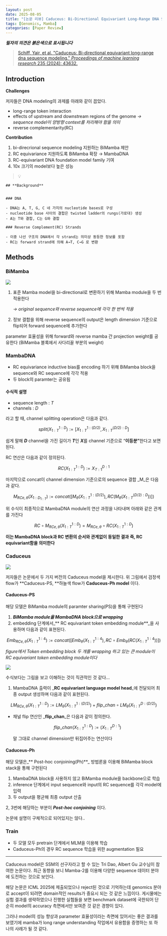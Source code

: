 ```yaml
---
layout: post
date: 2025-08-05
title: "[논문 리뷰] Caduceus: Bi-Directional Equivariant Long-Range DNA Sequence Modeling"
tags: [Genomics, Mamba]
categories: [Paper Review]
---
```


<span class="notion-red">_**필자의 의견은 붉은색으로 표시됩니다**_</span>


> [Schiff, Yair, et al. "Caduceus: Bi-directional equivariant long-range dna sequence modeling." ](https://pmc.ncbi.nlm.nih.gov/articles/PMC12189541/)[_Proceedings of machine learning research_](https://pmc.ncbi.nlm.nih.gov/articles/PMC12189541/)[ 235 (2024): 43632.](https://pmc.ncbi.nlm.nih.gov/articles/PMC12189541/)



## Introduction


**Challenges**


저자들은 DNA modeling의 과제를 아래와 같이 꼽았다.

- long-range token interaction
- effects of upstream and downstream regions of the genome 
_→ sequence model이 양방향 context를 처리해야 함을 의미_
- reverse complementarity(RC)

**Contribution**

1. bi-direcrional sequence modeling 지원하는 BiMamba 제안
1. RC equivariance 지원하도록 BiMamba 확장 → MambaDNA
1. RC-equivariant DNA foundation model family 기여
1. 10x 크기의 model보다 높은 성능

> 💡 


	## **Background**


	### DNA

	- DNA는 A, T, G, C 네 가지의 nucleotide bases로 구성
	- nucleotide base 사이의 결합은 twisted ladder의 rungs(가로대) 생성
	- A는 T와 결합, C는 G와 결합

	### Reverse Complement(RC) Strands

	- 이중 나선 구조의 DNA에서 각 strand는 의미상 동등한 정보를 포함
	- RC는 forward strand에 의해 A→T, C→G 로 변환


## Methods



### BiMamba


![](https://prod-files-secure.s3.us-west-2.amazonaws.com/542b861c-36a8-4051-84e5-8804b6728dba/2c247d59-7815-4980-99f0-8f0d21f445a7/image.png?X-Amz-Algorithm=AWS4-HMAC-SHA256&X-Amz-Content-Sha256=UNSIGNED-PAYLOAD&X-Amz-Credential=ASIAZI2LB4664KOAUIKC%2F20250902%2Fus-west-2%2Fs3%2Faws4_request&X-Amz-Date=20250902T061330Z&X-Amz-Expires=3600&X-Amz-Security-Token=IQoJb3JpZ2luX2VjEL7%2F%2F%2F%2F%2F%2F%2F%2F%2F%2FwEaCXVzLXdlc3QtMiJGMEQCIAUpuSUGYUZOC%2BmbzDeXdzJ6Dy%2BwtP7TFMn6y4RdmiSXAiBIQBeTCDEBc4Rkt0C6mop8NonX8ZRLIRdYpZEd7TgYPir%2FAwgnEAAaDDYzNzQyMzE4MzgwNSIM7Go8ZZbVIkbY52CvKtwDCRFW0Nilk2RRaPJ7Ldb5olQKcNDlOSuJKmlKTsY%2FHYkfXUu2GiNRPfSAo%2Foo0WFklF8iiCDU3ATfZK0dBPyVw2WHoMolQKSaYkCSPgXMkpTh7RWpxFDvokynx53Eku%2Fthf6lp5iy9YqHH0bTC9kZRFszOuwrjCLA6%2BEI6O8vFKD3AHCpUDwcEUINhYUtTm5OmIbq8xXja8SPPBtOZsrQfi7citgaLw8%2BdIeZ%2Bz48Unzia3M33%2FD8pPznoHf17I08HbPmZcK3OQu06SfntuFczYmTt%2B41wtooC3kfvLXkKVT%2B3h%2Bopd5URMc5%2F3oOwxriATW7RO1WmsCXjVl2CGgj5Z13ELrNAjQk97sUDJnNPiB1pt5LyTjNaD0BJhXhbO5SfhpZ5BOtv7fVnyWSkOIOA0iKPPjyrx5w55d1XIfGHWbrAzzP31Ne9yQf2sfAF2yy5VlZejPC%2B0%2FpyJk5PX7TV4vwC%2FQRWxau2pV9s3ks3%2BlZHbznrul0Po8d8Xf6MjxudTQPugkmK5sLILPy5ynRyL8Meo43g6RRd%2BNfzoA9g%2B0nnS7uGktHRYuMgSFyd1M5ym4czsjDI2gTpoqHypOSGZ6Btfzq3Kf8ue0Sm2MZlDqJlcESJFbxnd7mwLAwi4naxQY6pgETLNmxnqlMz%2BaKqMrnSJZP7Oc6XDxGSiIPeBAeyJqV9sqofgs1kF%2FNd1tVFMtDhS6B34styJoIU16IaZBLSfcsejzMlVYpINhY%2FPJDBEl8a2rGSrxjb56yW0w6kU0uE27JOJCx53Bd1hd%2BycRQDiBHECOhlYW7FXpBuz7FsFMMVBc8PJ0bW1w9zGNNrVSY%2B1nNgKmy2sjT8zpV3hwS07LiIpCN1c%2BF&X-Amz-Signature=33272f9d99de8325e9302ec01da977ef360c957ab897466ad31aa16f76a0a29f&X-Amz-SignedHeaders=host&x-amz-checksum-mode=ENABLED&x-id=GetObject)

1. 표준 Mamba model을 bi-directional로 변환하기 위해 Mamba module을 두 번 적용한다

	_→ original sequence와 reverse sequence에 각각 한 번씩 적용_

1. 정보 결합을 위해 reverse sequence의 output은 length dimension 기준으로 flip되어 forward sequence에 추가한다

parameter 효율성을 위해 forward와 reverse mamba 간 projection weight를 공유한다 (BiMamba 블록에서 사다리꼴 부분의 weight)



### MambaDNA

- RC equivariance inductive bias를 encoding 하기 위해 BiMamba block을 sequence와 RC sequence에 각각 적용
- 두 block의 paramter는 공유됨


#### 수식적 설명

- sequence length : _T_
- channels : _D_

라고 할 때,  channel splitting operation은 다음과 같다.


$$
split(X^{1:D}_{1:T}):=[X^{1:(D/2)}_{1:T},X^{(D/2):D}_{1:T}]
$$


<span class="notion-red">쉽게 말해 </span><span class="notion-red">_**D**_</span><span class="notion-red"> channel을 가진 길이가 </span><span class="notion-red">_**T**_</span><span class="notion-red">인 </span><span class="notion-red">_**X**_</span><span class="notion-red">를 channel 기준으로 “</span><span class="notion-red">**이등분”**</span><span class="notion-red">한다고 보면 된다.</span>


RC 연산은 다음과 같이 정의된다.


$$
RC(X^{1:D}_{1:T}):=X^{D:1}_{T:1}
$$


마지막으로 concat이 channel dimension 기준으로의 sequence 결합 _M_은 다음과 같다.


$$
M_{RCe,\theta}(X_{1:D_{1:T}}):=concat([M_{\theta}(X^{1:(D/2)}_{1:T}),RC(M_{\theta}(X^{(D/2):D}_{1:T}))])
$$


위 수식이 최종적으로 MambaDNA module의 연산 과정을 나타내며 아래와 같은 관계를 가진다


$$
RC\circ M_{RCe,\theta}(X^{1:D}_{1:T}) = M_{RCe,\theta} \circ RC(X^{1:D}_{1:T})
$$


**이는 MambaDNA block과 RC 변환의 순서와 관계없이 동일한 결과 즉, RC equivariant함을 의미한다**



### Caduceus


![](https://prod-files-secure.s3.us-west-2.amazonaws.com/542b861c-36a8-4051-84e5-8804b6728dba/f94a60d7-8145-473b-aef9-7c68d3ec604a/image.png?X-Amz-Algorithm=AWS4-HMAC-SHA256&X-Amz-Content-Sha256=UNSIGNED-PAYLOAD&X-Amz-Credential=ASIAZI2LB4664KOAUIKC%2F20250902%2Fus-west-2%2Fs3%2Faws4_request&X-Amz-Date=20250902T061330Z&X-Amz-Expires=3600&X-Amz-Security-Token=IQoJb3JpZ2luX2VjEL7%2F%2F%2F%2F%2F%2F%2F%2F%2F%2FwEaCXVzLXdlc3QtMiJGMEQCIAUpuSUGYUZOC%2BmbzDeXdzJ6Dy%2BwtP7TFMn6y4RdmiSXAiBIQBeTCDEBc4Rkt0C6mop8NonX8ZRLIRdYpZEd7TgYPir%2FAwgnEAAaDDYzNzQyMzE4MzgwNSIM7Go8ZZbVIkbY52CvKtwDCRFW0Nilk2RRaPJ7Ldb5olQKcNDlOSuJKmlKTsY%2FHYkfXUu2GiNRPfSAo%2Foo0WFklF8iiCDU3ATfZK0dBPyVw2WHoMolQKSaYkCSPgXMkpTh7RWpxFDvokynx53Eku%2Fthf6lp5iy9YqHH0bTC9kZRFszOuwrjCLA6%2BEI6O8vFKD3AHCpUDwcEUINhYUtTm5OmIbq8xXja8SPPBtOZsrQfi7citgaLw8%2BdIeZ%2Bz48Unzia3M33%2FD8pPznoHf17I08HbPmZcK3OQu06SfntuFczYmTt%2B41wtooC3kfvLXkKVT%2B3h%2Bopd5URMc5%2F3oOwxriATW7RO1WmsCXjVl2CGgj5Z13ELrNAjQk97sUDJnNPiB1pt5LyTjNaD0BJhXhbO5SfhpZ5BOtv7fVnyWSkOIOA0iKPPjyrx5w55d1XIfGHWbrAzzP31Ne9yQf2sfAF2yy5VlZejPC%2B0%2FpyJk5PX7TV4vwC%2FQRWxau2pV9s3ks3%2BlZHbznrul0Po8d8Xf6MjxudTQPugkmK5sLILPy5ynRyL8Meo43g6RRd%2BNfzoA9g%2B0nnS7uGktHRYuMgSFyd1M5ym4czsjDI2gTpoqHypOSGZ6Btfzq3Kf8ue0Sm2MZlDqJlcESJFbxnd7mwLAwi4naxQY6pgETLNmxnqlMz%2BaKqMrnSJZP7Oc6XDxGSiIPeBAeyJqV9sqofgs1kF%2FNd1tVFMtDhS6B34styJoIU16IaZBLSfcsejzMlVYpINhY%2FPJDBEl8a2rGSrxjb56yW0w6kU0uE27JOJCx53Bd1hd%2BycRQDiBHECOhlYW7FXpBuz7FsFMMVBc8PJ0bW1w9zGNNrVSY%2B1nNgKmy2sjT8zpV3hwS07LiIpCN1c%2BF&X-Amz-Signature=fcd68a3ae771bcf93b0d6dc1c4cac9a47cd2572ebff812582968573ff11d2bb4&X-Amz-SignedHeaders=host&x-amz-checksum-mode=ENABLED&x-id=GetObject)


저자들은 논문에서 두 가지 버전의 Caduceus model을 제시한다. 위 그림에서 검정색 flow가 **Caduceus-PS, **하늘색 flow가 **Caduceus-Ph model** 이다.



#### Caduceus-PS


해당 모델은 BiMamba module의 paramter sharing(PS)을 통해 구현된다

1. _**BiMamba module을 MambaDNA block으로 wrapping**_
1. embedding 단계에서_** RC equivariant token embedding module**_을 사용하며 다음과 같이 표현된다.

$$
Emb_{RCe,\theta}(X^{1:4}_{1:T}):=concat([Emb_{\theta}(X^{1:4}_{1:T}),RC \circ Emb_{\theta}(RC(X^{1:4}_{1:T}))])
$$


_figure에서 Token embedding block 두 개를 wrapping 하고 있는 큰 module이 RC equivariant token embedding module이다_


![](https://prod-files-secure.s3.us-west-2.amazonaws.com/542b861c-36a8-4051-84e5-8804b6728dba/b175e4da-71eb-4e91-8c23-a06dabe673c9/image.png?X-Amz-Algorithm=AWS4-HMAC-SHA256&X-Amz-Content-Sha256=UNSIGNED-PAYLOAD&X-Amz-Credential=ASIAZI2LB4664KOAUIKC%2F20250902%2Fus-west-2%2Fs3%2Faws4_request&X-Amz-Date=20250902T061331Z&X-Amz-Expires=3600&X-Amz-Security-Token=IQoJb3JpZ2luX2VjEL7%2F%2F%2F%2F%2F%2F%2F%2F%2F%2FwEaCXVzLXdlc3QtMiJGMEQCIAUpuSUGYUZOC%2BmbzDeXdzJ6Dy%2BwtP7TFMn6y4RdmiSXAiBIQBeTCDEBc4Rkt0C6mop8NonX8ZRLIRdYpZEd7TgYPir%2FAwgnEAAaDDYzNzQyMzE4MzgwNSIM7Go8ZZbVIkbY52CvKtwDCRFW0Nilk2RRaPJ7Ldb5olQKcNDlOSuJKmlKTsY%2FHYkfXUu2GiNRPfSAo%2Foo0WFklF8iiCDU3ATfZK0dBPyVw2WHoMolQKSaYkCSPgXMkpTh7RWpxFDvokynx53Eku%2Fthf6lp5iy9YqHH0bTC9kZRFszOuwrjCLA6%2BEI6O8vFKD3AHCpUDwcEUINhYUtTm5OmIbq8xXja8SPPBtOZsrQfi7citgaLw8%2BdIeZ%2Bz48Unzia3M33%2FD8pPznoHf17I08HbPmZcK3OQu06SfntuFczYmTt%2B41wtooC3kfvLXkKVT%2B3h%2Bopd5URMc5%2F3oOwxriATW7RO1WmsCXjVl2CGgj5Z13ELrNAjQk97sUDJnNPiB1pt5LyTjNaD0BJhXhbO5SfhpZ5BOtv7fVnyWSkOIOA0iKPPjyrx5w55d1XIfGHWbrAzzP31Ne9yQf2sfAF2yy5VlZejPC%2B0%2FpyJk5PX7TV4vwC%2FQRWxau2pV9s3ks3%2BlZHbznrul0Po8d8Xf6MjxudTQPugkmK5sLILPy5ynRyL8Meo43g6RRd%2BNfzoA9g%2B0nnS7uGktHRYuMgSFyd1M5ym4czsjDI2gTpoqHypOSGZ6Btfzq3Kf8ue0Sm2MZlDqJlcESJFbxnd7mwLAwi4naxQY6pgETLNmxnqlMz%2BaKqMrnSJZP7Oc6XDxGSiIPeBAeyJqV9sqofgs1kF%2FNd1tVFMtDhS6B34styJoIU16IaZBLSfcsejzMlVYpINhY%2FPJDBEl8a2rGSrxjb56yW0w6kU0uE27JOJCx53Bd1hd%2BycRQDiBHECOhlYW7FXpBuz7FsFMMVBc8PJ0bW1w9zGNNrVSY%2B1nNgKmy2sjT8zpV3hwS07LiIpCN1c%2BF&X-Amz-Signature=084a7151d6f4cf3cd30928413fb82bfba958f639d3726c62d2ff4648ce504639&X-Amz-SignedHeaders=host&x-amz-checksum-mode=ENABLED&x-id=GetObject)


<span class="notion-red">수식보다는 그림을 보고 이해하는 것이 직관적인 것 같다…</span>

1. MambaDNA 출력이 _**RC equivariant language model head**_에 전달되어 최종 output 생성하며 다음과 같이 표현된다.

$$
LM_{RCe,\theta}(X^{1:D}_{1:T}):= LM_{\theta}(X^{1:(D/2)}_{1:T})+flip\_chan\circ LM_{\theta}(X^{D:(D/2)}_{1:T})
$$

- 채널 flip 연산인 _**flip\_chan**_은 다음과 같이 정의한다.

	$$
	flip\_chan(X^{1:D}_{1:T}):=(X^{D:1}_{1:T})
	$$


	말 그대로 channel dimension만 뒤집어주는 연산이다



#### Caduceus-Ph


해당 모델은_** Post-hoc conjoining(Ph)**_ 방법론을 이용해 BiMamba block stack을 통해 구현된다

1. MambaDNA block을 사용하지 않고 BiMamba module을 backbone으로 학습
1. inference 단계에서 input sequence와 input의 RC sequence를 각각 model에 입력
1. 두 output을 평균해 최종 output 산출

2, 3번에 해당하는 부분이 _**Post-hoc conjoining**_ 이다.


<span class="notion-red">논문에 설명이 구체적으로 되어있지는 않다..</span>



### Train

- 두 모델 모두 pretrain 단계에서 MLM을 이용해 학습
- Caduceus-Ph의 경우 RC sequence 학습을 위한 augmentation 필요

---


<span class="notion-red">Caduceus model은 SSM의 선구자라고 할 수 있는 Tri Dao, Albert Gu 교수님이 참여한 논문이다. 최근 동향을 보니 Mamba-2를 이용해 다양한 sequence 데이터 분야에 도전하는 것으로 보인다.</span>


<span class="notion-red">해당 논문은 ICML 2025에 제출되었으나 reject된 것으로 기억하는데 genomics 분야로 accept이 되려면 domain적인 results가 중요시 되는 것 같은 느낌이다. 게시물에는 실험 결과를 생략하였으나 진행한 실험들을 보면 benchmark dataset에 국한되어 단순히 model의 accuracy 측면에서만 보여준 것 같은 경향이 있다.</span>


<span class="notion-red">그러나 model의 성능 향상과 parameter 효율성이라는 측면에 있어서는 좋은 결과를 보였기에 mamba가 long range understanding 작업에서 유용함을 증명하는 또 하나의 사례가 될 것 같다.</span>

